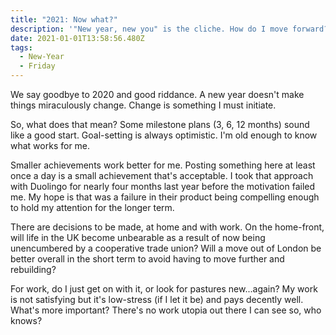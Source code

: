 ```yaml
---
title: "2021: Now what?"
description: '"New year, new you" is the cliche. How do I move forward?'
date: 2021-01-01T13:58:56.480Z
tags:
  - New-Year
  - Friday
---
```

We say goodbye to 2020 and good riddance. A new year doesn't make things miraculously change. Change is something I must initiate.

So, what does that mean? Some milestone plans (3, 6, 12 months) sound like a good start. Goal-setting is always optimistic. I'm old enough to know what works for me.

Smaller achievements work better for me. Posting something here at least once a day is a small achievement that's acceptable. I took that approach with Duolingo for nearly four months last year before the motivation failed me. My hope is that was a failure in their product being compelling enough to hold my attention for the longer term.

There are decisions to be made, at home and with work. On the home-front, will life in the UK become unbearable as a result of now being unencumbered by a cooperative trade union? Will a move out of London be better overall in the short term to avoid having to move further and rebuilding?

For work, do I just get on with it, or look for pastures new...again? My work is not satisfying but it's low-stress (if I let it be) and pays decently well. What's more important? There's no work utopia out there I can see so, who knows?